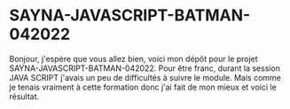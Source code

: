 # SAYNA-JAVASCRIPT-BATMAN-042022
Bonjour, j'espère que vous allez bien, voici mon dépôt pour le projet SAYNA-JAVASCRIPT-BATMAN-042022.
Pour être franc, durant la session JAVA SCRIPT j'avais un peu de difficultés à suivre le module. Mais comme je tenais vraiment à cette formation donc j'ai fait de mon mieux et voici le résultat.
